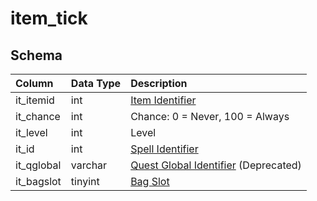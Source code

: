 # item_tick

## Schema
| Column | Data Type | Description |
| :--- | :--- | :--- |
| it_itemid | int | [Item Identifier](items.md) |
| it_chance | int | Chance: 0 = Never, 100 = Always |
| it_level | int | Level |
| it_id | int | [Spell Identifier](../../schema/spells/spells_new.md) |
| it_qglobal | varchar | [Quest Global Identifier](../../schema/data-storage/quest_globals.md) \(Deprecated\) |
| it_bagslot | tinyint | [Bag Slot](../../../../server/inventory/inventory-slots) |

